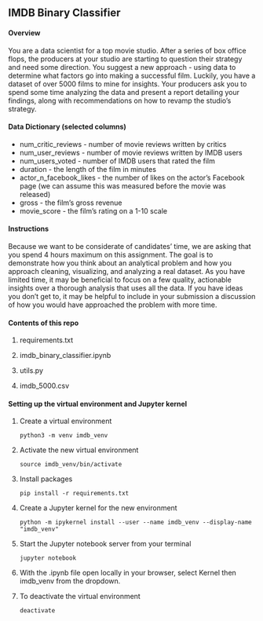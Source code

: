## IMDB Binary Classifier 

#### Overview
You are a data scientist for a top movie studio. After a series of box office flops, the producers at your studio are starting to question their strategy and need some direction. You suggest a new approach - using data to determine what factors go into making a successful film. Luckily, you have a dataset of over 5000 films to mine for insights. Your producers ask you to spend some time analyzing the data and present a report detailing your findings, along with recommendations on how to revamp the studio’s strategy.

#### Data Dictionary (selected columns)

* num_critic_reviews - number of movie reviews written by critics
* num_user_reviews - number of movie reviews written by IMDB users
* num_users_voted - number of IMDB users that rated the film
* duration - the length of the film in minutes
* actor_n_facebook_likes - the number of likes on the actor’s Facebook page (we can assume this was measured before the movie was released)
* gross - the film’s gross revenue
* movie_score - the film’s rating on a 1-10 scale


#### Instructions
Because we want to be considerate of candidates’ time, we are asking that you spend 4 hours maximum on this assignment. The goal is to demonstrate how you think about an analytical problem and how you approach cleaning, visualizing, and analyzing a real dataset. As you have limited time, it may be beneficial to focus on a few quality, actionable insights over a thorough analysis that uses all the data. If you have ideas you don’t get to, it may be helpful to include in your submission a discussion of how you would have approached the problem with more time.

#### Contents of this repo
1. requirements.txt 
    
2. imdb_binary_classifier.ipynb
    
3. utils.py

4. imdb_5000.csv 

    
#### Setting up the virtual environment and Jupyter kernel

1. Create a virtual environment

    `python3 -m venv imdb_venv`

2. Activate the new virtual environment

    `source imdb_venv/bin/activate`
    
3. Install packages 

    `pip install -r requirements.txt`

3. Create a Jupyter kernel for the new environment

    `python -m ipykernel install --user --name imdb_venv --display-name "imdb_venv"`

4. Start the Jupyter notebook server from your terminal 

    `jupyter notebook`

5. With the .ipynb file open locally in your browser, select Kernel then imdb_venv from the dropdown.

6. To deactivate the virtual environment

    `deactivate`
